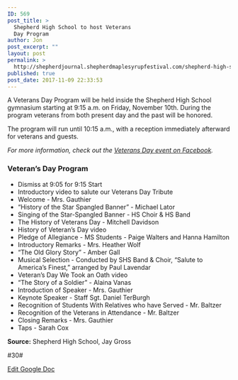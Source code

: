 ```yaml
---
ID: 569
post_title: >
  Shepherd High School to host Veterans
  Day Program
author: Jon
post_excerpt: ""
layout: post
permalink: >
  http://shepherdjournal.shepherdmaplesyrupfestival.com/shepherd-high-school-to-host-veterans-day-program
published: true
post_date: 2017-11-09 22:33:53
---
```

A Veterans Day Program will be held inside the Shepherd High School gymnasium starting at 9:15 a.m. on Friday, November 10th. During the program veterans from both present day and the past will be honored.

The program will run until 10:15 a.m., with a reception immediately afterward for veterans and guests.

<i>For more information, check out the <a href="https://www.facebook.com/events/511200769241123/">Veterans Day event on Facebook</a>.</i>
<h3>Veteran’s Day Program</h3>
<ul>
 	<li>Dismiss at 9:05 for 9:15 Start</li>
 	<li>Introductory video to salute our Veterans Day Tribute</li>
 	<li>Welcome - Mrs. Gauthier</li>
 	<li>“History of the Star Spangled Banner” - Michael Lator</li>
 	<li>Singing of the Star-Spangled Banner - HS Choir &amp; HS Band</li>
 	<li>The History of Veterans Day - Mitchell Davidson</li>
 	<li>History of Veteran’s Day video</li>
 	<li>Pledge of Allegiance - MS Students - Paige Walters and Hanna Hamilton</li>
 	<li>Introductory Remarks - Mrs. Heather Wolf</li>
 	<li>“The Old Glory Story” - Amber Gall</li>
 	<li>Musical Selection - Conducted by SHS Band &amp; Choir, “Salute to America’s Finest,” arranged by Paul Lavendar</li>
 	<li>Veteran’s Day We Took an Oath video</li>
 	<li>“The Story of a Soldier” - Alaina Vanas</li>
 	<li>Introduction of Speaker - Mrs. Gauthier</li>
 	<li>Keynote Speaker - Staff Sgt. Daniel TerBurgh</li>
 	<li>Recognition of Students With Relatives who have Served - Mr. Baltzer</li>
 	<li>Recognition of the Veterans in Attendance - Mr. Baltzer</li>
 	<li>Closing Remarks - Mrs. Gauthier</li>
 	<li>Taps - Sarah Cox</li>
</ul>
<b>Source:</b> Shepherd High School, Jay Gross

#30#

<a href="https://docs.google.com/document/d/1luH9HHExIOxVbmAqB8tA6eNCF5SXF3jAPSJaqIMqv18/edit?usp=sharing">Edit Google Doc</a>